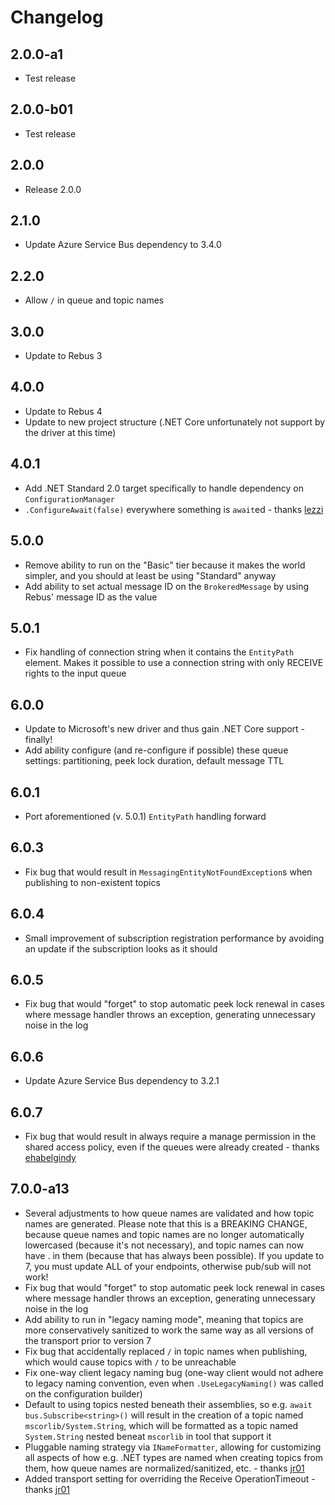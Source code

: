 # Changelog

## 2.0.0-a1

* Test release

## 2.0.0-b01

* Test release

## 2.0.0

* Release 2.0.0

## 2.1.0

* Update Azure Service Bus dependency to 3.4.0

## 2.2.0

* Allow `/` in queue and topic names

## 3.0.0

* Update to Rebus 3

## 4.0.0

* Update to Rebus 4
* Update to new project structure (.NET Core unfortunately not support by the driver at this time)

## 4.0.1

* Add .NET Standard 2.0 target specifically to handle dependency on `ConfigurationManager`
* `.ConfigureAwait(false)` everywhere something is `await`ed - thanks [lezzi]

## 5.0.0

* Remove ability to run on the "Basic" tier because it makes the world simpler, and you should at least be using "Standard" anyway
* Add ability to set actual message ID on the `BrokeredMessage` by using Rebus' message ID as the value

## 5.0.1

* Fix handling of connection string when it contains the `EntityPath` element. Makes it possible to use a connection string with only RECEIVE rights to the input queue

## 6.0.0

* Update to Microsoft's new driver and thus gain .NET Core support - finally!
* Add ability configure (and re-configure if possible) these queue settings: partitioning, peek lock duration, default message TTL

## 6.0.1

* Port aforementioned (v. 5.0.1) `EntityPath` handling forward

## 6.0.3

* Fix bug that would result in `MessagingEntityNotFoundException`s when publishing to non-existent topics

## 6.0.4

* Small improvement of subscription registration performance by avoiding an update if the subscription looks as it should

## 6.0.5

* Fix bug that would "forget" to stop automatic peek lock renewal in cases where message handler throws an exception, generating unnecessary noise in the log

## 6.0.6

* Update Azure Service Bus dependency to 3.2.1

## 6.0.7

* Fix bug that would result in always require a manage permission in the shared access policy, even if the queues were already created - thanks [ehabelgindy]


## 7.0.0-a13

* Several adjustments to how queue names are validated and how topic names are generated. Please note that this is a BREAKING CHANGE, because queue names and topic names are no longer automatically lowercased (because it's not necessary), and topic names can now have . in them (because that has always been possible). If you update to 7, you must update ALL of your endpoints, otherwise pub/sub will not work!
* Fix bug that would "forget" to stop automatic peek lock renewal in cases where message handler throws an exception, generating unnecessary noise in the log
* Add ability to run in "legacy naming mode", meaning that topics are more conservatively sanitized to work the same way as all versions of the transport prior to version 7
* Fix bug that accidentally replaced `/` in topic names when publishing, which would cause topics with `/` to be unreachable
* Fix one-way client legacy naming bug (one-way client would not adhere to legacy naming convention, even when `.UseLegacyNaming()` was called on the configuration builder)
* Default to using topics nested beneath their assemblies, so e.g. `await bus.Subscribe<string>()` will result in the creation of a topic named `mscorlib/System.String`, which will be formatted as a topic named `System.String` nested beneat `mscorlib` in tool that support it
* Pluggable naming strategy via `INameFormatter`, allowing for customizing all aspects of how e.g. .NET types are named when creating topics from them, how queue names are normalized/sanitized, etc. - thanks [jr01]
* Added transport setting for overriding the Receive OperationTimeout - thanks [jr01]

[ehabelgindy]: https://github.com/ehabelgindy
[jr01]: https://github.com/jr01
[lezzi]: https://github.com/lezzi
[Meyce]: https://github.com/Meyce
